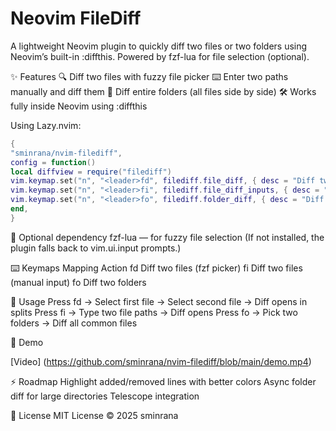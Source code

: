 # Neovim FileDiff

A lightweight Neovim plugin to quickly diff two files or two folders using Neovim’s built-in :diffthis.
Powered by fzf-lua for file selection (optional).

✨ Features
🔍 Diff two files with fuzzy file picker
⌨️ Enter two paths manually and diff them
📂 Diff entire folders (all files side by side)
🛠️ Works fully inside Neovim using :diffthis

Using Lazy.nvim:

```lua
{
"sminrana/nvim-filediff",
config = function()
local diffview = require("filediff")
vim.keymap.set("n", "<leader>fd", filediff.file_diff, { desc = "Diff two files" })
vim.keymap.set("n", "<leader>fi", filediff.file_diff_inputs, { desc = "Diff via input paths" })
vim.keymap.set("n", "<leader>fo", filediff.folder_diff, { desc = "Diff two folders (require absolute path)" })
end,
}
```

🔌 Optional dependency
fzf-lua — for fuzzy file selection
(If not installed, the plugin falls back to vim.ui.input prompts.)

⌨️ Keymaps Mapping Action
<leader>fd Diff two files (fzf picker)
<leader>fi Diff two files (manual input)
<leader>fo Diff two folders

🚀 Usage
Press <leader>fd → Select first file → Select second file → Diff opens in splits
Press <leader>fi → Type two file paths → Diff opens
Press <leader>fo → Pick two folders → Diff all common files

📸 Demo

[Video] (https://github.com/sminrana/nvim-filediff/blob/main/demo.mp4)

⚡ Roadmap
Highlight added/removed lines with better colors
Async folder diff for large directories
Telescope integration

📝 License
MIT License © 2025 sminrana
